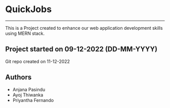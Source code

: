 # QuickJobs
---
This is a Project created to enhance our web application development skills using MERN stack.

## Project started on 09-12-2022 (DD-MM-YYYY)
Git repo created on 11-12-2022

## Authors
* Anjana Pasindu
* Ayoj Thiwanka
* Priyantha Fernando
